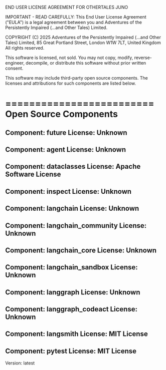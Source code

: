 
END USER LICENSE AGREEMENT FOR OTHERTALES JUNO

IMPORTANT - READ CAREFULLY: This End User License Agreement ("EULA") is a legal agreement between you and Adventures of the Persistently Impaired (...and Other Tales) Limited.

COPYRIGHT (C) 2025 Adventures of the Persistently Impaired (...and Other Tales) Limited, 85 Great Portland Street, London W1W 7LT, United Kingdom
All rights reserved.

This software is licensed, not sold. You may not copy, modify, reverse-engineer, decompile, or distribute this software without prior written consent.

This software may include third-party open source components. The licenses and attributions for such components are listed below.

=========================
Open Source Components
=========================

Component: __future__
License: Unknown
----------------------------------------
Component: agent
License: Unknown
----------------------------------------
Component: dataclasses
License: Apache Software License
----------------------------------------
Component: inspect
License: Unknown
----------------------------------------
Component: langchain
License: Unknown
----------------------------------------
Component: langchain_community
License: Unknown
----------------------------------------
Component: langchain_core
License: Unknown
----------------------------------------
Component: langchain_sandbox
License: Unknown
----------------------------------------
Component: langgraph
License: Unknown
----------------------------------------
Component: langgraph_codeact
License: Unknown
----------------------------------------
Component: langsmith
License: MIT License
----------------------------------------
Component: pytest
License: MIT License
----------------------------------------

Version: latest
